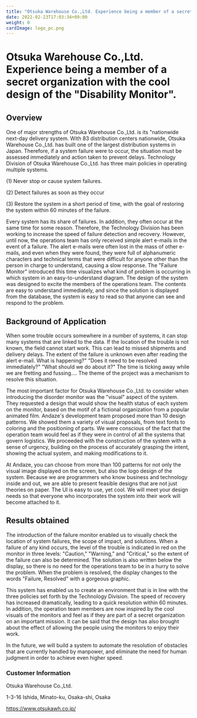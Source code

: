 ```yaml
---
title: "Otsuka Warehouse Co.,Ltd. Experience being a member of a secret organization with the cool design of the 'Disability Monitor'."
date: 2022-02-23T17:03:34+09:00
weight: 0
cardImage: logo_pc.png
---
```


# Otsuka Warehouse Co.,Ltd. Experience being a member of a secret organization with the cool design of the "Disability Monitor".

## Overview　
One of major strengths of Otsuka Warehouse Co.,Ltd. is its "nationwide next-day delivery system. With 83 distribution centers nationwide, Otsuka Warehouse Co.,Ltd. has built one of the largest distribution systems in Japan. Therefore, if a system failure were to occur, the situation must be assessed immediately and action taken to prevent delays. Technology Division of Otsuka Warehouse Co.,Ltd. has three main policies in operating multiple systems.

(1) Never stop or cause system failures.

(2) Detect failures as soon as they occur

(3) Restore the system in a short period of time, with the goal of restoring the system within 60 minutes of the failure.

Every system has its share of failures. In addition, they often occur at the same time for some reason. Therefore, the Technology Division has been working to increase the speed of failure detection and recovery. However, until now, the operations team has only received simple alert e-mails in the event of a failure. The alert e-mails were often lost in the mass of other e-mails, and even when they were found, they were full of alphanumeric characters and technical terms that were difficult for anyone other than the person in charge to understand, causing a slow response. The "Failure Monitor" introduced this time visualizes what kind of problem is occurring in which system in an easy-to-understand diagram. The design of the system was designed to excite the members of the operations team. The contents are easy to understand immediately, and since the solution is displayed from the database, the system is easy to read so that anyone can see and respond to the problem.

## Background of Application
When some trouble occurs somewhere in a number of systems, it can stop many systems that are linked to the data. If the location of the trouble is not known, the field cannot start work. This can lead to missed shipments and delivery delays. The extent of the failure is unknown even after reading the alert e-mail. What is happening?" "Does it need to be resolved immediately?" "What should we do about it?" The time is ticking away while we are fretting and fussing.... The theme of the project was a mechanism to resolve this situation.

The most important factor for Otsuka Warehouse Co.,Ltd. to consider when introducing the disorder monitor was the "visual" aspect of the system. They requested a design that would show the health status of each system on the monitor, based on the motif of a fictional organization from a popular animated film. Andaze's development team proposed more than 10 design patterns. We showed them a variety of visual proposals, from text fonts to coloring and the positioning of parts. We were conscious of the fact that the operation team would feel as if they were in control of all the systems that govern logistics. We proceeded with the construction of the system with a sense of urgency, building on the process of accurately grasping the intent, showing the actual system, and making modifications to it.

At Andaze, you can choose from more than 100 patterns for not only the visual image displayed on the screen, but also the logo design of the system. Because we are programmers who know business and technology inside and out, we are able to present feasible designs that are not just theories on paper. The UI is easy to use, yet cool. We will meet your design needs so that everyone who incorporates the system into their work will become attached to it.

## Results obtained
The introduction of the failure monitor enabled us to visually check the location of system failures, the scope of impact, and solutions. When a failure of any kind occurs, the level of the trouble is indicated in red on the monitor in three levels: "Caution," "Warning," and "Critical," so the extent of the failure can also be determined. The solution is also written below the display, so there is no need for the operations team to be in a hurry to solve the problem. When the problem is resolved, the display changes to the words "Failure, Resolved" with a gorgeous graphic.

This system has enabled us to create an environment that is in line with the three policies set forth by the Technology Division. The speed of recovery has increased dramatically, leading to a quick resolution within 60 minutes. In addition, the operation team members are now inspired by the cool visuals of the monitors and feel as if they are part of a secret organization on an important mission. It can be said that the design has also brought about the effect of allowing the people using the monitors to enjoy their work.

In the future, we will build a system to automate the resolution of obstacles that are currently handled by manpower, and eliminate the need for human judgment in order to achieve even higher speed.

### Customer Information
Otsuka Warehouse Co.,Ltd.

1-3-16 Ishida, Minato-ku, Osaka-shi, Osaka

https://www.otsukawh.co.jp/
